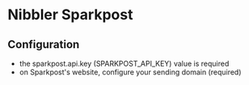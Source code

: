 # Nibbler Sparkpost

## Configuration

- the sparkpost.api.key (SPARKPOST_API_KEY) value is required
- on Sparkpost's website, configure your sending domain (required)